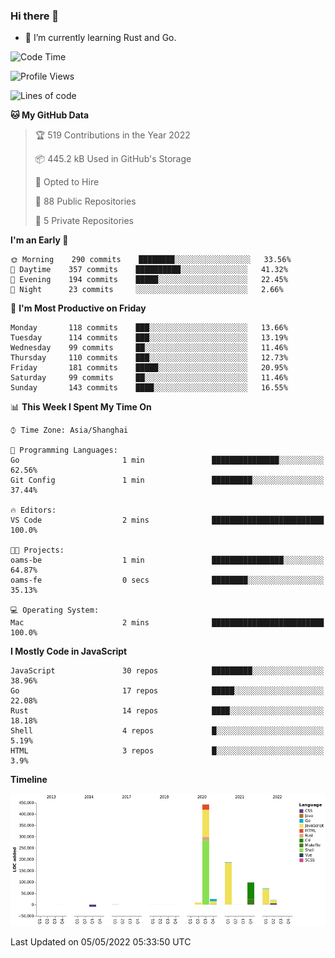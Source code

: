 ### Hi there 👋

- 🌱 I’m currently learning Rust and Go.

<!--START_SECTION:waka-->
![Code Time](http://img.shields.io/badge/Code%20Time-350%20hrs%2027%20mins-blue)

![Profile Views](http://img.shields.io/badge/Profile%20Views-1-blue)

![Lines of code](https://img.shields.io/badge/From%20Hello%20World%20I%27ve%20Written-850%20Thousand%20lines%20of%20code-blue)

**🐱 My GitHub Data** 

> 🏆 519 Contributions in the Year 2022
 > 
> 📦 445.2 kB Used in GitHub's Storage 
 > 
> 💼 Opted to Hire
 > 
> 📜 88 Public Repositories 
 > 
> 🔑 5 Private Repositories  
 > 
**I'm an Early 🐤** 

```text
🌞 Morning    290 commits    ████████░░░░░░░░░░░░░░░░░   33.56% 
🌆 Daytime    357 commits    ██████████░░░░░░░░░░░░░░░   41.32% 
🌃 Evening    194 commits    █████░░░░░░░░░░░░░░░░░░░░   22.45% 
🌙 Night      23 commits     ░░░░░░░░░░░░░░░░░░░░░░░░░   2.66%

```
📅 **I'm Most Productive on Friday** 

```text
Monday       118 commits    ███░░░░░░░░░░░░░░░░░░░░░░   13.66% 
Tuesday      114 commits    ███░░░░░░░░░░░░░░░░░░░░░░   13.19% 
Wednesday    99 commits     ██░░░░░░░░░░░░░░░░░░░░░░░   11.46% 
Thursday     110 commits    ███░░░░░░░░░░░░░░░░░░░░░░   12.73% 
Friday       181 commits    █████░░░░░░░░░░░░░░░░░░░░   20.95% 
Saturday     99 commits     ██░░░░░░░░░░░░░░░░░░░░░░░   11.46% 
Sunday       143 commits    ████░░░░░░░░░░░░░░░░░░░░░   16.55%

```


📊 **This Week I Spent My Time On** 

```text
⌚︎ Time Zone: Asia/Shanghai

💬 Programming Languages: 
Go                       1 min               ███████████████░░░░░░░░░░   62.56% 
Git Config               1 min               █████████░░░░░░░░░░░░░░░░   37.44%

🔥 Editors: 
VS Code                  2 mins              █████████████████████████   100.0%

🐱‍💻 Projects: 
oams-be                  1 min               ████████████████░░░░░░░░░   64.87% 
oams-fe                  0 secs              ████████░░░░░░░░░░░░░░░░░   35.13%

💻 Operating System: 
Mac                      2 mins              █████████████████████████   100.0%

```

**I Mostly Code in JavaScript** 

```text
JavaScript               30 repos            █████████░░░░░░░░░░░░░░░░   38.96% 
Go                       17 repos            █████░░░░░░░░░░░░░░░░░░░░   22.08% 
Rust                     14 repos            ████░░░░░░░░░░░░░░░░░░░░░   18.18% 
Shell                    4 repos             █░░░░░░░░░░░░░░░░░░░░░░░░   5.19% 
HTML                     3 repos             █░░░░░░░░░░░░░░░░░░░░░░░░   3.9%

```


**Timeline**

![Chart not found](https://raw.githubusercontent.com/elton/elton/main/charts/bar_graph.png) 


 Last Updated on 05/05/2022 05:33:50 UTC
<!--END_SECTION:waka-->

<!--
**elton/elton** is a ✨ _special_ ✨ repository because its `README.md` (this file) appears on your GitHub profile.

Here are some ideas to get you started:

- 🔭 I’m currently working on ...
- 🌱 I’m currently learning ...
- 👯 I’m looking to collaborate on ...
- 🤔 I’m looking for help with ...
- 💬 Ask me about ...
- 📫 How to reach me: ...
- 😄 Pronouns: ...
- ⚡ Fun fact: ...
-->
